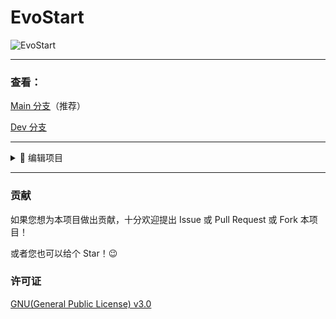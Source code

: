 # EvoStart

![EvoStart](https://socialify.git.ci/HelloGwkki/EvoStart/image?description=1&descriptionEditable=%E4%B8%80%E4%B8%AA%E7%AE%80%E5%8D%95%E7%9A%84%E8%B5%B7%E5%A7%8B%E9%A1%B5%E3%80%82&font=Inter&issues=1&logo=https%3A%2F%2Fraw.githubusercontent.com%2FHelloGwkki%2FEvoStart%2Fmain%2Fpublic%2Ffavicon.ico&owner=1&pattern=Plus&pulls=1&stargazers=1&theme=Light)

---

### 查看：

[Main 分支](https://evostart.chuncha.tk/)（推荐）

[Dev 分支](https://evostart-preview.chuncha.tk/)

---

<details>

<summary>🔽 编辑项目</summary>

1. 拉取仓库
    
    ```sh
    $ git clone https://github.com/HelloGwkki/EvoStart.git
    ```

2. 安装依赖
    
    (npm)
    ```sh
    $ npm i
    ```
    
    或者
    
    (yarn)
    
    ```sh
    $ yarn install
    ```

3. 用你的编辑器打开整个项目

</details>

---

### 贡献

如果您想为本项目做出贡献，十分欢迎提出 Issue 或 Pull Request 或 Fork 本项目！

或者您也可以给个 Star！😉


### 许可证

[GNU(General Public License) v3.0](./LICENSE)
